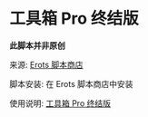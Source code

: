 # 工具箱 Pro 终结版

**此脚本并非原创**

来源: [Erots 脚本商店](https://www.liuguogy.com/archives/jsbox-store-developing.html)

脚本安装: 在 Erots 脚本商店中安装

使用说明: [工具箱 Pro 终结版](https://www.notion.so/quicy/Pro-dab6e55c2fd24c60ba57aff01c109a6f)
